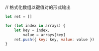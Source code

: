 // 格式化数组以键值对的形式输出

```js
let ret = []

for (let index in arrays) {
    let key = index, 
        value = arrays[key]
    ret.push({ key: key, value: value })
}
```